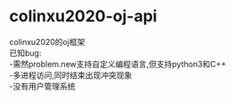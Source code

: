 # colinxu2020-oj-api
colinxu2020的oj框架<br>
已知bug:<br>
-需然problem.new支持自定义编程语言,但支持python3和C++<br>
-多进程访问,同时结束出现冲突现象<br>
-没有用户管理系统
